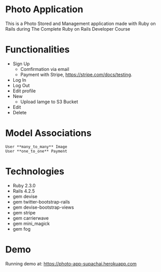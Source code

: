 # Photo Application

This is a Photo Stored and Management application made with Ruby on Rails during The Complete Ruby on Rails Developer Course

# Functionalities

- Sign Up
  - Comfirmation via email
  - Payment with Stripe, https://stripe.com/docs/testing.
- Log In
- Log Out
- Edit profile
- New
  - Upload Iamge to S3 Bucket
- Edit
- Delete

# Model Associations

```
User **many_to_many** Image
User **one_to_one** Payment
```

# Technologies

- Ruby 2.3.0
- Rails 4.2.5
- gem devise
- gem twitter-bootstrap-rails
- gem devise-bootstrap-views
- gem stripe
- gem carrierwave
- gem mini_magick
- gem fog

# Demo

Running demo at: https://photo-app-supachai.herokuapp.com
